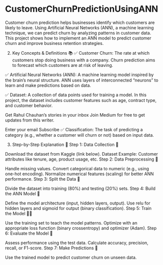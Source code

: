 # CustomerChurnPredictionUsingANN
Customer churn prediction helps businesses identify which customers are likely to leave. Using Artificial Neural Networks (ANN), a machine learning technique, we can predict churn by analyzing patterns in customer data. This project shows how to implement an ANN model to predict customer churn and improve business retention strategies.

2. Key Concepts & Definitions 📚
✅ Customer Churn: The rate at which customers stop doing business with a company. Churn prediction aims to forecast which customers are at risk of leaving.

✅ Artificial Neural Networks (ANN): A machine learning model inspired by the brain’s neural structure. ANN uses layers of interconnected “neurons” to learn and make predictions based on data.

✅ Dataset: A collection of data points used for training a model. In this project, the dataset includes customer features such as age, contract type, and customer behavior.

Get Rahul Chauhan’s stories in your inbox
Join Medium for free to get updates from this writer.

Enter your email
Subscribe
✅ Classification: The task of predicting a category (e.g., whether a customer will churn or not) based on input data.

3. Step-by-Step Explanation 📝
Step 1: Data Collection 💾

Download the dataset from Kaggle (link below).
Dataset Example: Customer attributes like tenure, age, product usage, etc.
Step 2: Data Preprocessing 🔧

Handle missing values.
Convert categorical data to numeric (e.g., using one-hot encoding).
Normalize numerical features (scaling) for better ANN performance.
Step 3: Split the Data 🔀

Divide the dataset into training (80%) and testing (20%) sets.
Step 4: Build the ANN Model 🧠

Define the model architecture (input, hidden layers, output).
Use relu for hidden layers and sigmoid for output (binary classification).
Step 5: Train the Model 🏋️‍♂️

Use the training set to teach the model patterns.
Optimize with an appropriate loss function (binary crossentropy) and optimizer (Adam).
Step 6: Evaluate the Model 🏅

Assess performance using the test data.
Calculate accuracy, precision, recall, or F1-score.
Step 7: Make Predictions 🔮

Use the trained model to predict customer churn on unseen data.
